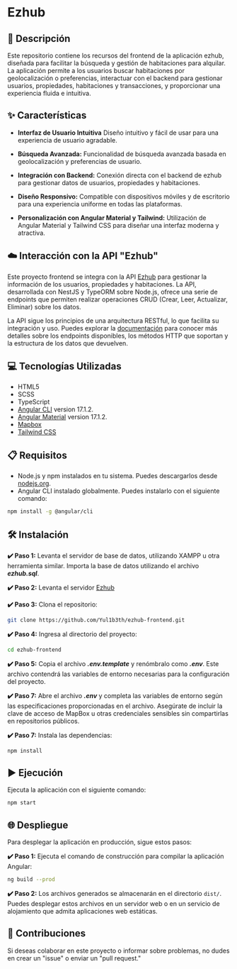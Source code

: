 # Ezhub

## 📄 Descripción

Este repositorio contiene los recursos del frontend de la aplicación ezhub, diseñada para facilitar la búsqueda y gestión de habitaciones para alquilar. La aplicación permite a los usuarios buscar habitaciones por geolocalización o preferencias, interactuar con el backend para gestionar usuarios, propiedades, habitaciones y transacciones, y proporcionar una experiencia fluida e intuitiva.

## ✨ Características

- **Interfaz de Usuario Intuitiva** Diseño intuitivo y fácil de usar para una experiencia de usuario agradable.

- **Búsqueda Avanzada:** Funcionalidad de búsqueda avanzada basada en geolocalización y preferencias de usuario.

- **Integración con Backend:** Conexión directa con el backend de ezhub para gestionar datos de usuarios, propiedades y habitaciones.

- **Diseño Responsivo:** Compatible con dispositivos móviles y de escritorio para una experiencia uniforme en todas las plataformas.

- **Personalización con Angular Material y Tailwind:** Utilización de Angular Material y Tailwind CSS para diseñar una interfaz moderna y atractiva.

## ☁️ Interacción con la API "Ezhub"

Este proyecto frontend se integra con la API [Ezhub](https://github.com/Yul1b3th/ezhub-backend) para gestionar la información de los usuarios, propiedades y habitaciones. La API, desarrollada con NestJS y TypeORM sobre Node.js, ofrece una serie de endpoints que permiten realizar operaciones CRUD (Crear, Leer, Actualizar, Eliminar) sobre los datos.

La API sigue los principios de una arquitectura RESTful, lo que facilita su integración y uso. Puedes explorar la [documentación](https://github.com/Yul1b3th/ezhub-backend) para conocer más detalles sobre los endpoints disponibles, los métodos HTTP que soportan y la estructura de los datos que devuelven.

## 💻 Tecnologías Utilizadas

- HTML5
- SCSS
- TypeScript
- [Angular CLI](https://angular.dev/) version 17.1.2.
- [Angular Material](https://material.angular.io/) version 17.1.2.
- [Mapbox](https://www.mapbox.com/)
- [Tailwind CSS](https://tailwindcss.com/)

## 📋 Requisitos

- Node.js y npm instalados en tu sistema. Puedes descargarlos desde [nodejs.org](https://nodejs.org/).
- Angular CLI instalado globalmente. Puedes instalarlo con el siguiente comando:

```bash
npm install -g @angular/cli
```

## 🛠️ Instalación

**✔️ Paso 1:** Levanta el servidor de base de datos, utilizando XAMPP u otra herramienta similar. Importa la base de datos utilizando el archivo **_ezhub.sql_**.

**✔️ Paso 2:** Levanta el servidor [Ezhub](https://github.com/Yul1b3th/ezhub-backend)

**✔️ Paso 3:** Clona el repositorio:

```bash
git clone https://github.com/Yul1b3th/ezhub-frontend.git
```

**✔️ Paso 4:** Ingresa al directorio del proyecto:

```bash
cd ezhub-frontend
```

**✔️ Paso 5:** Copia el archivo **_.env.template_** y renómbralo como **_.env_**. Este archivo contendrá las variables de entorno necesarias para la configuración del proyecto.

**✔️ Paso 7:** Abre el archivo **_.env_** y completa las variables de entorno según las especificaciones proporcionadas en el archivo. Asegúrate de incluir la clave de acceso de MapBox u otras credenciales sensibles sin compartirlas en repositorios públicos.

**✔️ Paso 7:** Instala las dependencias:

```bash
npm install
```

## ▶️ Ejecución

Ejecuta la aplicación con el siguiente comando:

```bash
npm start
```

## 🌐 Despliegue

Para desplegar la aplicación en producción, sigue estos pasos:

**✔️ Paso 1:** Ejecuta el comando de construcción para compilar la aplicación Angular:

```bash
ng build --prod
```

**✔️ Paso 2:** Los archivos generados se almacenarán en el directorio `dist/`. Puedes desplegar estos archivos en un servidor web o en un servicio de alojamiento que admita aplicaciones web estáticas.

## 🤝 Contribuciones

Si deseas colaborar en este proyecto o informar sobre problemas, no dudes en crear un "issue" o enviar un "pull request."

